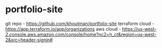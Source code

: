 # portfolio-site
git repo - https://github.com/khoutman/portfolio-site
terraform cloud - https://app.terraform.io/app/organizations
aws cloud - https://us-west-2.console.aws.amazon.com/console/home?nc2=h_ct&region=us-west-2&src=header-signin#


